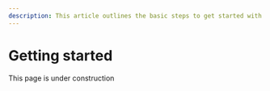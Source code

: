 ```yaml
---
description: This article outlines the basic steps to get started with Aidbox Forms
---
```


# Getting started

This page is under construction
